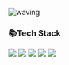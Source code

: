 ![waving](https://capsule-render.vercel.app/api?type=waving&height=190&text=welcome!&fontAlign=50&fontAlignY=35&color=FBFACD&fontColor=FFACC7&desc=miinha%27s%20Github%20profile.)

<h3>📚Tech Stack</h3>

<img src="https://img.shields.io/badge/JavaScript-FF7800?style=flat-square&logo=JavaScript&logoColor=white"/> <img src="https://img.shields.io/badge/CSS-1572B6?style=flat-square&logo=css3&logoColor=white"/>
<img src="https://img.shields.io/badge/HTML5-E34F26?style=flat-square&logo=HTML5&logoColor=white"/>
<img src="https://img.shields.io/badge/Java-FFCA28?style=flat-square&logo=java&logoColor=white"/> <img src="https://img.shields.io/badge/Python-3766AB?style=flat-square&logo=Python&logoColor=white"/>


